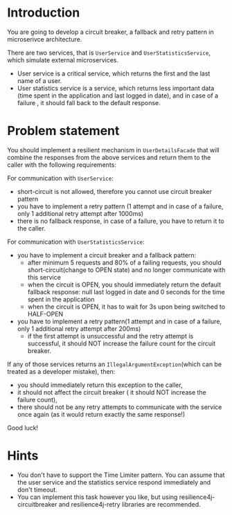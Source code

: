 # Introduction

You are going to develop a circuit breaker, a fallback and retry pattern in microserivce architecture.

There are two services, that is `UserService` and `UserStatisticsService`, which simulate external microservices.

- User service is a critical service, which returns the first and the last name of a user.
- User statistics service is a service, which returns less important data (time spent in the application and last logged in date),
  and in case of a failure , it should fall back to the default response.

# Problem statement
You should implement a resilient mechanism in `UserDetailsFacade` that will combine the responses from the above services
and return them to the caller with the following requirements:

For communication with `UserService`:
- short-circuit is not allowed, therefore you cannot use circuit breaker pattern
- you have to implement a retry pattern (1 attempt and in case of a failure, only 1 additional retry attempt after 1000ms)
- there is no fallback response, in case of a failure, you have to return it to the caller.

For communication with `UserStatisticsService`:
- you have to implement a circuit breaker and a fallback pattern:
    - after minimum 5 requests and 80% of a failing requests, you should short-circuit(change to OPEN state)
      and no longer communicate with this service
    - when the circuit is OPEN, you should immediately return the default fallback response: null last logged in date and 0 seconds for the time spent in the application
    - when the circuit is OPEN, it has to wait for 3s upon being switched to HALF-OPEN
- you have to implement a retry pattern(1 attempt and in case of a failure, only 1 additional retry attempt after 200ms)
    - if the first attempt is unsuccessful and the retry attempt is successful, it should NOT increase the failure count for the circuit breaker.

If any of those services returns an `IllegalArgumentException`(which can be treated as a developer mistake), then:
- you should immediately return this exception to the caller,
- it should not affect the circuit breaker ( it should NOT increase the failure count),
- there should not be any retry attempts to communicate with the service once again (as it would return exactly the same response!)

Good luck!

# Hints
- You don't have to support the Time Limiter pattern. You can assume that the user service and the statistics service respond immediately
  and don't timeout.
- You can implement this task however you like, but using resilience4j-circuitbreaker and resilience4j-retry libraries are recommended.
